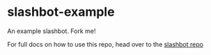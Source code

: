# slashbot-example
An example slashbot. Fork me!

For full docs on how to use this repo, head over to the [slashbot repo](https://github.com/jesseditson/slashbot)
